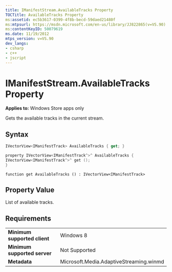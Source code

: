 ```yaml
---
title: IManifestStream.AvailableTracks Property
TOCTitle: AvailableTracks Property
ms:assetid: ec5b3617-0399-4f8b-becd-59daed21480f
ms:mtpsurl: https://msdn.microsoft.com/en-us/library/JJ822865(v=VS.90)
ms:contentKeyID: 50079619
ms.date: 11/19/2012
mtps_version: v=VS.90
dev_langs:
- csharp
- c++
- jscript
---
```


# IManifestStream.AvailableTracks Property

**Applies to:** Windows Store apps only

Gets the available tracks in the current stream.

## Syntax

``` csharp
IVectorView<IManifestTrack> AvailableTracks { get; }
```

``` c++
property IVectorView<IManifestTrack^>^ AvailableTracks {
IVectorView<IManifestTrack^>^ get ();
}
```

``` jscript
function get AvailableTracks () : IVectorView<IManifestTrack>
```

## Property Value

List of available tracks.

## Requirements

|||
|--- |--- |
|**Minimum supported client**|Windows 8|
|**Minimum supported server**|Not Supported|
|**Metadata**|Microsoft.Media.AdaptiveStreaming.winmd|

